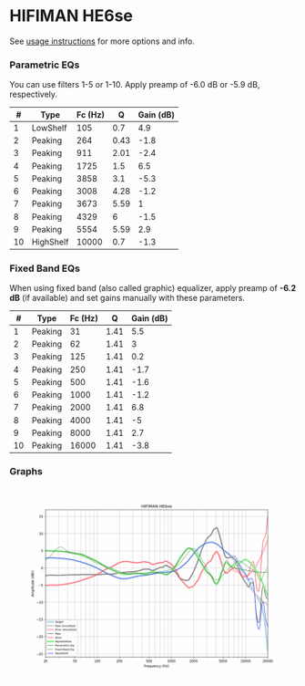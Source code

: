 # HIFIMAN HE6se
See [usage instructions](https://github.com/jaakkopasanen/AutoEq#usage) for more options and info.

### Parametric EQs
You can use filters 1-5 or 1-10. Apply preamp of -6.0 dB or -5.9 dB, respectively.

|   # | Type      |   Fc (Hz) |    Q |   Gain (dB) |
|-----|-----------|-----------|------|-------------|
|   1 | LowShelf  |       105 | 0.7  |         4.9 |
|   2 | Peaking   |       264 | 0.43 |        -1.8 |
|   3 | Peaking   |       911 | 2.01 |        -2.4 |
|   4 | Peaking   |      1725 | 1.5  |         6.5 |
|   5 | Peaking   |      3858 | 3.1  |        -5.3 |
|   6 | Peaking   |      3008 | 4.28 |        -1.2 |
|   7 | Peaking   |      3673 | 5.59 |         1   |
|   8 | Peaking   |      4329 | 6    |        -1.5 |
|   9 | Peaking   |      5554 | 5.59 |         2.9 |
|  10 | HighShelf |     10000 | 0.7  |        -1.3 |

### Fixed Band EQs
When using fixed band (also called graphic) equalizer, apply preamp of **-6.2 dB** (if available) and set gains manually with these parameters.

|   # | Type    |   Fc (Hz) |    Q |   Gain (dB) |
|-----|---------|-----------|------|-------------|
|   1 | Peaking |        31 | 1.41 |         5.5 |
|   2 | Peaking |        62 | 1.41 |         3   |
|   3 | Peaking |       125 | 1.41 |         0.2 |
|   4 | Peaking |       250 | 1.41 |        -1.7 |
|   5 | Peaking |       500 | 1.41 |        -1.6 |
|   6 | Peaking |      1000 | 1.41 |        -1.2 |
|   7 | Peaking |      2000 | 1.41 |         6.8 |
|   8 | Peaking |      4000 | 1.41 |        -5   |
|   9 | Peaking |      8000 | 1.41 |         2.7 |
|  10 | Peaking |     16000 | 1.41 |        -3.8 |

### Graphs
![](./HIFIMAN%20HE6se.png)
